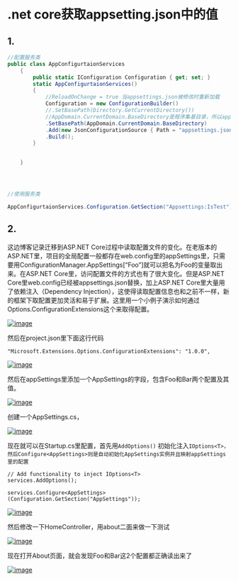 # .net core获取appsetting.json中的值 

## 1.

```c#
//配置服务类
public class AppConfigurtaionServices
    {
        public static IConfiguration Configuration { get; set; }
        static AppConfigurtaionServices()
        {
            //ReloadOnChange = true 当appsettings.json被修改时重新加载            
            Configuration = new ConfigurationBuilder()
            //.SetBasePath(Directory.GetCurrentDirectory())
            //AppDomain.CurrentDomain.BaseDirectory是程序集基目录，所以appsettings.json,需要复制一份放在程序集目录下，
            .SetBasePath(AppDomain.CurrentDomain.BaseDirectory)
            .Add(new JsonConfigurationSource { Path = "appsettings.json", ReloadOnChange = true })
            .Build();
        }

       
    }




//使用服务类

AppConfigurtaionServices.Configuration.GetSection("Appsettings:IsTest").Value;
```





## 2.

这边博客记录迁移到ASP.NET Core过程中读取配置文件的变化。在老版本的ASP.NET里，项目的全局配置一般都存在web.config里的appSettings里，只需要用ConfigurationManager.AppSettings[“Foo”]就可以把名为Foo的变量取出来。在ASP.NET Core里，访问配置文件的方式也有了很大变化。但是ASP.NET Core里web.config已经被appsettings.json替换，加上ASP.NET Core里大量用了依赖注入（Dependency Injection），这使得读取配置信息也和之前不一样，新的框架下取配置更加灵活和易于扩展。这里用一个小例子演示如何通过Options.ConfigurationExtensions这个来取得配置。



[![image](http://blchen.com/wp-content/uploads/2016/06/image_thumb.png)](http://blchen.com/wp-content/uploads/2016/06/image.png)

然后在project.json里下面这行代码

```
"Microsoft.Extensions.Options.ConfigurationExtensions": "1.0.0",
```

[![image](http://blchen.com/wp-content/uploads/2016/06/image_thumb-1.png)](http://blchen.com/wp-content/uploads/2016/06/image-1.png)

然后在appSettings里添加一个AppSettings的字段，包含Foo和Bar两个配置及其值。

[![image](http://blchen.com/wp-content/uploads/2016/06/image_thumb-2.png)](http://blchen.com/wp-content/uploads/2016/06/image-2.png)

创建一个AppSettings.cs，

[![image](http://blchen.com/wp-content/uploads/2016/06/image_thumb-3.png)](http://blchen.com/wp-content/uploads/2016/06/image-3.png)

现在就可以在Startup.cs里配置，首先用`AddOptions()` 初始化注入`IOptions<T>，然后Configure<AppSettings>则是自动初始化AppSettings实例并且映射appSettings里的配置`

```
// Add functionality to inject IOptions<T>
services.AddOptions();

services.Configure<AppSettings>(Configuration.GetSection("AppSettings"));
```

[![image](http://blchen.com/wp-content/uploads/2016/06/image_thumb-4.png)](http://blchen.com/wp-content/uploads/2016/06/image-4.png)

然后修改一下HomeController，用about二面来做一下测试

[![image](http://blchen.com/wp-content/uploads/2016/06/image_thumb-5.png)](http://blchen.com/wp-content/uploads/2016/06/image-5.png)

现在打开About页面，就会发现Foo和Bar这2个配置都正确读出来了

[![image](http://blchen.com/wp-content/uploads/2016/06/image_thumb-6.png)](http://blchen.com/wp-content/uploads/2016/06/image-6.png)